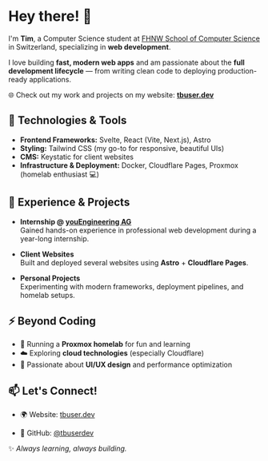 # Hey there! 👋

I'm **Tim**, a Computer Science student at [FHNW School of Computer Science](https://www.fhnw.ch/en/about-fhnw/schools/computer-science) in Switzerland, specializing in **web development**. 

I love building **fast, modern web apps** and am passionate about the **full development lifecycle** — from writing clean code to deploying production-ready applications.

🌐 Check out my work and projects on my website: [**tbuser.dev**](https://tbuser.dev/)

## 🚀 Technologies & Tools

- **Frontend Frameworks:** Svelte, React (Vite, Next.js), Astro  
- **Styling:** Tailwind CSS (my go-to for responsive, beautiful UIs)  
- **CMS:** Keystatic for client websites  
- **Infrastructure & Deployment:** Docker, Cloudflare Pages, Proxmox (homelab enthusiast 💻)  

## 💼 Experience & Projects

- **Internship @ [youEngineering AG](https://youengineering.ch/)**  
  Gained hands-on experience in professional web development during a year-long internship.  

- **Client Websites**  
  Built and deployed several websites using **Astro** + **Cloudflare Pages**.  

- **Personal Projects**  
  Experimenting with modern frameworks, deployment pipelines, and homelab setups.  

## ⚡ Beyond Coding

- 🐧 Running a **Proxmox homelab** for fun and learning  
- ☁️ Exploring **cloud technologies** (especially Cloudflare)  
- 🎨 Passionate about **UI/UX design** and performance optimization  

## 📫 Let's Connect!

- 🌍 Website: [tbuser.dev](https://tbuser.dev/)  
<!--- 💼 LinkedIn: [Your LinkedIn Profile](#) *(add if you have one)*  -->
- 🐙 GitHub: [@tbuserdev](https://github.com/tbuserdev)

✨ *Always learning, always building.*
